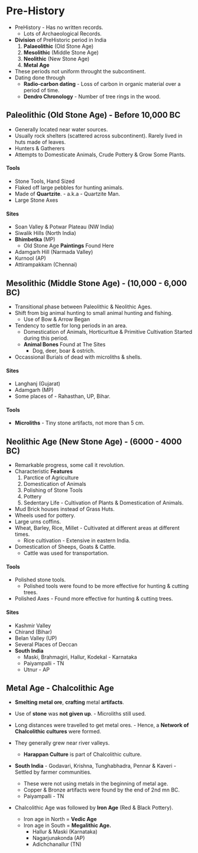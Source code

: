 # Pre-History

* PreHistory - Has no written records.
    * Lots of Archaeological Records.
* **Division** of PreHistoric period in India
    1. **Palaeolithic** (Old Stone Age)
    2. **Mesolithic** (Middle Stone Age)
    3. **Neolithic** (New Stone Age)
    4. **Metal Age**
* These periods not uniform throught the subcontinent.
* Dating done through
    * **Radio-carbon dating** - Loss of carbon in organic material over a period of time.
    * **Dendro Chronology** - Number of tree rings in the wood.

<!-- Need Map of Pre-Historic Sites in India -->

## Paleolithic (Old Stone Age) - Before 10,000 BC
* Generally located near water sources.
* Usually rock shelters (scattered across subcontinent). Rarely lived in huts made of leaves.
* Hunters & Gatherers
* Attempts to Domesticate Animals, Crude Pottery & Grow Some Plants.

#### Tools
* Stone Tools, Hand Sized
* Flaked off large pebbles for hunting animals.
* Made of **Quartzite**. - a.k.a - Quartzite Man.
* Large Stone Axes

#### Sites
* Soan Valley & Potwar Plateau (NW India)
* Siwalik Hills (North India)
* **Bhimbetka** (MP)
    * Old Stone Age **Paintings** Found Here
* Adamgarh Hill (Narmada Valley)
* Kurnool (AP)
* Attirampakkam (Chennai)

## Mesolithic (Middle Stone Age) - (10,000 - 6,000 BC)
* Transitional phase between Paleolithic & Neolithic Ages.
* Shift from big animal hunting to small animal hunting and fishing.
    * Use of Bow & Arrow Began
* Tendency to settle for long periods in an area.
    * Domestication of Animals, Horticurltue & Primitive Cultivation Started during this period.
    * **Animal Bones** Found at The Sites
        * Dog, deer, boar & ostrich.
* Occassional Burials of dead with microliths & shells.

#### Sites
* Langhanj (Gujarat)
* Adamgarh (MP)
* Some places of - Rahasthan, UP, Bihar.

#### Tools
* **Microliths** - Tiny stone artifacts, not more than 5 cm.

## Neolithic Age (New Stone Age) - (6000 - 4000 BC)
* Remarkable progress, some call it revolution.
* Characteristic **Features**
    1. Parctice of Agriculture
    2. Domestication of Animals
    3. Polishing of Stone Tools
    4. Pottery
    5. Sedentary Life - Cultivation of Plants & Domestication of Animals.
* Mud Brick houses instead of Grass Huts.
* Wheels used for pottery.
* Large urns coffins.
* Wheat, Barley, Rice, Millet - Cultivated at different areas at different times.
    * Rice cultivation - Extensive in eastern India.
* Domestication of Sheeps, Goats & Cattle.
    * Cattle was used for transportation.

#### Tools
* Polished stone tools.
    * Polished tools were found to be more effective for hunting & cutting trees.
* Polished Axes - Found more effective for hunting & cutting trees.

#### Sites
* Kashmir Valley
* Chirand (Bihar)
* Belan Valley (UP)
* Several Places of Deccan
* **South India**
    * Maski, Brahmagiri, Hallur, Kodekal - Karnataka
    * Paiyampalli - TN
    * Utnur - AP

## Metal Age - Chalcolithic Age
* **Smelting metal ore**, **crafting** metal **artifacts**.
* Use of **stone** was **not given up**. - Microliths still used.
* Long distances were travelled to get metal ores. - Hence, a **Network of Chalcolithic cultures** were formed.
* They generally grew near river valleys. 
    * **Harappan Culture** is part of Chalcolithic culture.
* **South India** - Godavari, Krishna, Tunghabhadra, Pennar & Kaveri - Settled by farmer communities.
    * These were not using metals in the beginning of metal age.
    * Copper & Bronze artifacts were found by the end of 2nd mn BC.
    * Paiyampalli - TN

* Chalcolithic Age was followed by **Iron Age** (Red & Black Pottery).
    * Iron age in North = **Vedic Age**
    * Iron age in South = **Megalithic Age.**
        * Hallur & Maski (Karnataka)
        * Nagarjunakonda (AP)
        * Adichchanallur (TN)